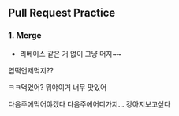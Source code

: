 ## Pull Request Practice

### 1. Merge

- 리베이스 같은 거 없이 그냥 머지~~

엽떡언제먹지??

ㅋㅋ먹었어? 뭐야이거 너무 맛있어

다음주에먹어야겠다 다음주에어디가지... 강아지보고싶다
